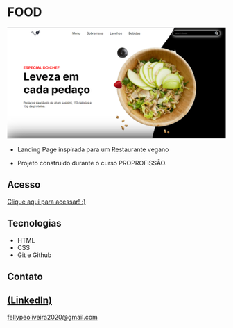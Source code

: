 # FOOD

 ![preview](./.github/preview.png)
 
 - Landing Page inspirada para um Restaurante vegano

 - Projeto construído durante o curso PROPROFISSÃO.

## Acesso
 [Clique aqui para acessar! :)](https://food-fellype.vercel.app/)

## Tecnologias

- HTML
- CSS
- Git e Github

## Contato
[(LinkedIn)](https://www.linkedin.com/in/fellype-oliveira-920699230/)
-----
fellypeoliveira2020@gmail.com